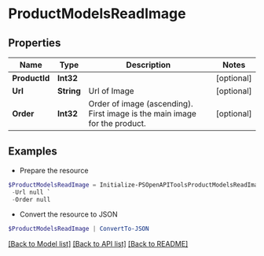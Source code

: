 # ProductModelsReadImage
## Properties

Name | Type | Description | Notes
------------ | ------------- | ------------- | -------------
**ProductId** | **Int32** |  | [optional] 
**Url** | **String** | Url of Image | [optional] 
**Order** | **Int32** | Order of image (ascending). First image is the main image for the product. | [optional] 

## Examples

- Prepare the resource
```powershell
$ProductModelsReadImage = Initialize-PSOpenAPIToolsProductModelsReadImage  -ProductId null `
 -Url null `
 -Order null
```

- Convert the resource to JSON
```powershell
$ProductModelsReadImage | ConvertTo-JSON
```

[[Back to Model list]](../README.md#documentation-for-models) [[Back to API list]](../README.md#documentation-for-api-endpoints) [[Back to README]](../README.md)

